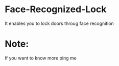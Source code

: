 # Face-Recognized-Lock
It enables you to lock doors throug face recognition

# Note:
If you want to know more ping me
